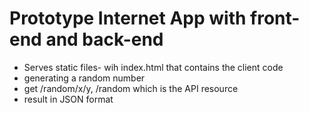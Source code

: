 # Prototype Internet App with front-end and back-end

- Serves static files- wih index.html that contains the client code
- generating a random number
- get /random/x/y, /random  which is the API resource
- result in JSON format
